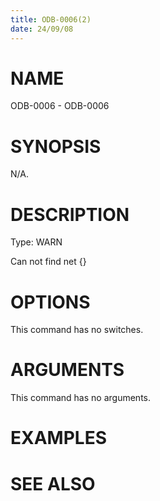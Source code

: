 ```yaml
---
title: ODB-0006(2)
date: 24/09/08
---
```


# NAME

ODB-0006 - ODB-0006

# SYNOPSIS

N/A.

# DESCRIPTION

Type: WARN

Can not find net {}

# OPTIONS

This command has no switches.

# ARGUMENTS

This command has no arguments.

# EXAMPLES

# SEE ALSO
